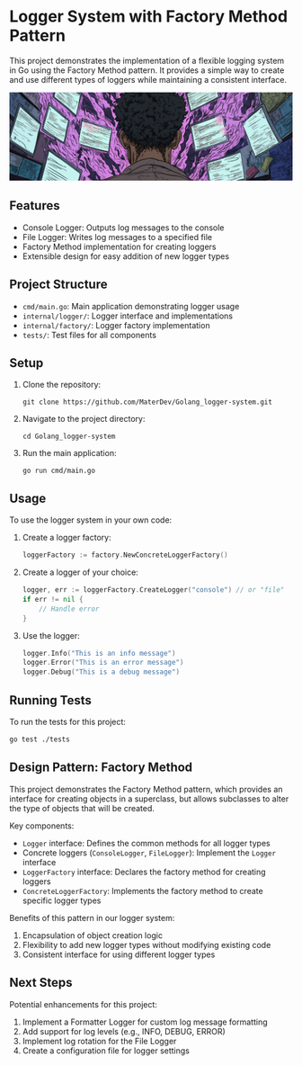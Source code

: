 # Logger System with Factory Method Pattern

This project demonstrates the implementation of a flexible logging system in Go using the Factory Method pattern. It provides a simple way to create and use different types of loggers while maintaining a consistent interface.

![cover](./images/cover.png)

## Features

- Console Logger: Outputs log messages to the console
- File Logger: Writes log messages to a specified file
- Factory Method implementation for creating loggers
- Extensible design for easy addition of new logger types

## Project Structure

- `cmd/main.go`: Main application demonstrating logger usage
- `internal/logger/`: Logger interface and implementations
- `internal/factory/`: Logger factory implementation
- `tests/`: Test files for all components

## Setup

1. Clone the repository:
   ```
   git clone https://github.com/MaterDev/Golang_logger-system.git
   ```

2. Navigate to the project directory:
   ```
   cd Golang_logger-system
   ```

3. Run the main application:
   ```
   go run cmd/main.go
   ```

## Usage

To use the logger system in your own code:

1. Create a logger factory:
   ```go
   loggerFactory := factory.NewConcreteLoggerFactory()
   ```

2. Create a logger of your choice:
   ```go
   logger, err := loggerFactory.CreateLogger("console") // or "file"
   if err != nil {
       // Handle error
   }
   ```

3. Use the logger:
   ```go
   logger.Info("This is an info message")
   logger.Error("This is an error message")
   logger.Debug("This is a debug message")
   ```

## Running Tests

To run the tests for this project:

```bash
go test ./tests
```

## Design Pattern: Factory Method

This project demonstrates the Factory Method pattern, which provides an interface for creating objects in a superclass, but allows subclasses to alter the type of objects that will be created. 

Key components:

- `Logger` interface: Defines the common methods for all logger types
- Concrete loggers (`ConsoleLogger`, `FileLogger`): Implement the `Logger` interface
- `LoggerFactory` interface: Declares the factory method for creating loggers
- `ConcreteLoggerFactory`: Implements the factory method to create specific logger types

Benefits of this pattern in our logger system:

1. Encapsulation of object creation logic
2. Flexibility to add new logger types without modifying existing code
3. Consistent interface for using different logger types

## Next Steps

Potential enhancements for this project:

1. Implement a Formatter Logger for custom log message formatting
2. Add support for log levels (e.g., INFO, DEBUG, ERROR)
3. Implement log rotation for the File Logger
4. Create a configuration file for logger settings
